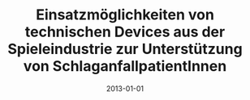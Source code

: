 ---
abstract: ''
authors:
- René Baranyi
- Nadja Lederer
- Rainer Willinger
- Dennis Matthias Binder
- Thomas Grechenig
date: '2013-01-01'
featured: false
links:
- name: Publik
  url: https://publik.tuwien.ac.at/showentry.php?ID=226054&lang=2
publication_types:
- '2'
publishDate: '2013-01-01'
title: Einsatzmöglichkeiten von technischen Devices aus der Spieleindustrie zur Unterstützung
  von SchlaganfallpatientInnen
url_pdf: ''
---
